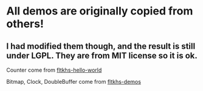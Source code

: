# All demos are originally copied from others!

## I had modified them though, and the result is still under LGPL. They are from MIT license so it is ok.

Counter come from [fltkhs-hello-world](https://github.com/deech/fltkhs-hello-world)

Bitmap, Clock, DoubleBuffer come from [fltkhs-demos](https://github.com/deech/fltkhs-demos)
